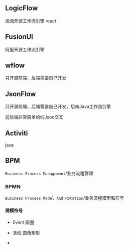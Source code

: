 ## LogicFlow

滴滴开源工作流引擎 react


## FusionUI

阿里开源工作流引擎


## wflow

只开源前端，后端需要自己开发

## JsonFlow

只开源前端，后端需要自己开发，后端Java工作流引擎

前后端非常简单的纯Json交互


## Activiti

java


## BPM

```Business Process Management```/业务流程管理

### BPMN

```Business Process Model And Notation```/业务流程模型和符号

#### 建模符号

* Event 圆圈

* 活动 圆角矩形

* 